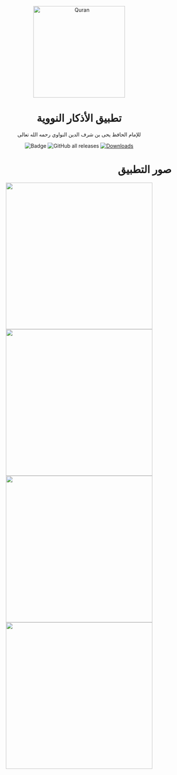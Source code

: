 <div align="center">

<img width="250" alt="Quran" src="https://raw.githubusercontent.com/muslimpack/Al-Azkar/dev/alazkar/assets/icons/app.png">

# تطبيق الأذكار النووية

للإمام الحافظ يحى بن شرف الدين النواوي رحمه الله تعالى

![Badge](https://img.shields.io/github/v/release/muslimpack/Al-Azkar)
![GitHub all releases](https://img.shields.io/github/downloads/muslimpack/Al-Azkar/total?color=blue&label=Total%20Downloads)
[![Downloads](https://PlayBadges.pavi2410.me/badge/downloads?id=com.hassaneltantawy.alazkar)](https://play.google.com/store/apps/details?id=com.hassaneltantawy.alazkar)

<div align="right">

# صور التطبيق

<p align="center">
  <img src="https://raw.githubusercontent.com/muslimpack/Al-Azkar/dev/screenshots/00.png" height="400" >
  <img src="https://raw.githubusercontent.com/muslimpack/Al-Azkar/dev/screenshots/01.png" height="400" >
  <img src="https://raw.githubusercontent.com/muslimpack/Al-Azkar/dev/screenshots/02.png" height="400" >
  <img src="https://raw.githubusercontent.com/muslimpack/Al-Azkar/dev/screenshots/03.png" height="400" >
</p>

